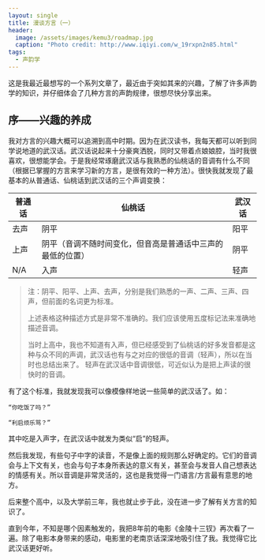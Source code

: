 ```yaml
---
layout: single
title: 漫谈方言（一）
header:
  image: /assets/images/kemu3/roadmap.jpg
  caption: "Photo credit: http://www.iqiyi.com/w_19rxpn2n85.html"
tags:
  - 声韵学
---
```


这是我最近最想写的一个系列文章了，最近由于突如其来的兴趣，了解了许多声韵学的知识，并仔细体会了几种方言的声韵规律，很想尽快分享出来。

## 序——兴趣的养成

我对方言的兴趣大概可以追溯到高中时期。因为在武汉读书，我每天都可以听到同学说地道的武汉话。武汉话说起来十分豪爽洒脱，同时又带着点娘娘腔，当时我很喜欢，很想能学会。于是我经常琢磨武汉话与我熟悉的仙桃话的音调有什么不同（根据已掌握的方言来学习新的方言，是很有效的一种方法）。很快我就发现了最基本的从普通话、仙桃话到武汉话的三个声调变换：

| 普通话 | 仙桃话                                                     | 武汉话 |
| ------ | ---------------------------------------------------------- | ------ |
| 去声   | 阴平                                                       | 阳平   |
| 上声   | 阴平（音调不随时间变化，但音高是普通话中三声的最低的位置） | 阴平   |
| N/A    | 入声                                                       | 轻声   |

> 注：阴平、阳平、上声、去声，分别是我们熟悉的一声、二声、三声、四声，但前面的名词更为标准。
>
> 
> 上述表格这种描述方式是非常不准确的。我们应该使用五度标记法来准确地描述音调。
>
> 当时上高中，我也不知道有入声，但已经感受到了仙桃话的好多发音都是这种与众不同的声调，武汉话也有与之对应的很低的音调（轻声），所以在当时也总结出来了。
> 轻声在武汉话中音调很低，可近似认为是把上声读的很快时的音调。

有了这个标准，我就发现我可以像模像样地说一些简单的武汉话了。如：

```“你吃饭了吗？”```

```“利启烦乐骂？”```

其中吃是入声字，在武汉话中就发为类似“启”的轻声。

然后我发现，有些句子中字的读音，不是像上面的规则那么好确定的。它们的音调会与上下文有关，也会与句子本身所表达的意义有关，甚至会与发音人自己想表达的情感有关。所以音调是非常灵活的，这也是我觉得一门语言/方言最有意思的地方。

后来整个高中，以及大学前三年，我也就止步于此，没在进一步了解有关方言的知识了。

直到今年，不知是哪个因素触发的，我把8年前的电影《金陵十三钗》再次看了一遍。除了电影本身带来的感动，电影里的老南京话深深地吸引住了我。我觉得它比武汉话更好听。